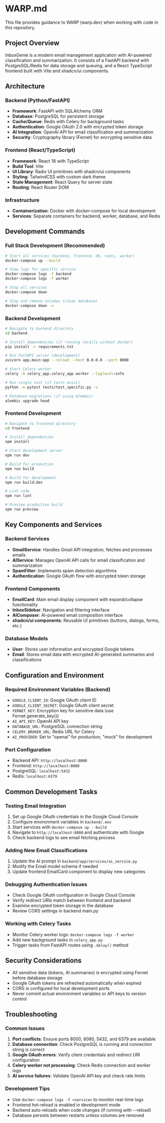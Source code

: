 # WARP.md

This file provides guidance to WARP (warp.dev) when working with code in this repository.

## Project Overview

InboxGenie is a modern email management application with AI-powered classification and summarization. It consists of a FastAPI backend with PostgreSQL/Redis for data storage and queuing, and a React TypeScript frontend built with Vite and shadcn/ui components.

## Architecture

### Backend (Python/FastAPI)
- **Framework**: FastAPI with SQLAlchemy ORM
- **Database**: PostgreSQL for persistent storage
- **Cache/Queue**: Redis with Celery for background tasks
- **Authentication**: Google OAuth 2.0 with encrypted token storage
- **AI Integration**: OpenAI API for email classification and summarization
- **Security**: Cryptography library (Fernet) for encrypting sensitive data

### Frontend (React/TypeScript)
- **Framework**: React 18 with TypeScript
- **Build Tool**: Vite
- **UI Library**: Radix UI primitives with shadcn/ui components
- **Styling**: TailwindCSS with custom dark theme
- **State Management**: React Query for server state
- **Routing**: React Router DOM

### Infrastructure
- **Containerization**: Docker with docker-compose for local development
- **Services**: Separate containers for backend, worker, database, and Redis

## Development Commands

### Full Stack Development (Recommended)
```bash
# Start all services (backend, frontend, db, redis, worker)
docker-compose up --build

# View logs for specific service
docker-compose logs -f backend
docker-compose logs -f worker

# Stop all services
docker-compose down

# Stop and remove volumes (clean database)
docker-compose down -v
```

### Backend Development
```bash
# Navigate to backend directory
cd backend

# Install dependencies (if running locally without Docker)
pip install -r requirements.txt

# Run FastAPI server (development)
uvicorn app.main:app --reload --host 0.0.0.0 --port 8000

# Start Celery worker
celery -A celery_app.celery_app worker --loglevel=info

# Run single test (if tests exist)
python -m pytest tests/test_specific.py -v

# Database migrations (if using Alembic)
alembic upgrade head
```

### Frontend Development
```bash
# Navigate to frontend directory
cd frontend

# Install dependencies
npm install

# Start development server
npm run dev

# Build for production
npm run build

# Build for development
npm run build:dev

# Lint code
npm run lint

# Preview production build
npm run preview
```

## Key Components and Services

### Backend Services
- **GmailService**: Handles Gmail API integration, fetches and processes emails
- **AIService**: Manages OpenAI API calls for email classification and summarization
- **SpamFilter**: Implements spam detection algorithms
- **Authentication**: Google OAuth flow with encrypted token storage

### Frontend Components
- **EmailCard**: Main email display component with expand/collapse functionality
- **InboxSidebar**: Navigation and filtering interface
- **AIComposer**: AI-powered email composition interface
- **shadcn/ui components**: Reusable UI primitives (buttons, dialogs, forms, etc.)

### Database Models
- **User**: Stores user information and encrypted Google tokens
- **Email**: Stores email data with encrypted AI-generated summaries and classifications

## Configuration and Environment

### Required Environment Variables (Backend)
- `GOOGLE_CLIENT_ID`: Google OAuth client ID
- `GOOGLE_CLIENT_SECRET`: Google OAuth client secret
- `FERNET_KEY`: Encryption key for sensitive data (use Fernet.generate_key())
- `AI_API_KEY`: OpenAI API key
- `DATABASE_URL`: PostgreSQL connection string
- `CELERY_BROKER_URL`: Redis URL for Celery
- `AI_PROVIDER`: Set to "openai" for production, "mock" for development

### Port Configuration
- Backend API: `http://localhost:8000`
- Frontend: `http://localhost:8080`
- PostgreSQL: `localhost:5432`
- Redis: `localhost:6379`

## Common Development Tasks

### Testing Email Integration
1. Set up Google OAuth credentials in the Google Cloud Console
2. Configure environment variables in `backend/.env`
3. Start services with `docker-compose up --build`
4. Navigate to `http://localhost:8080` and authenticate with Google
5. Check backend logs to see email fetching process

### Adding New Email Classifications
1. Update the AI prompt in `backend/app/services/ai_service.py`
2. Modify the Email model schema if needed
3. Update frontend EmailCard component to display new categories

### Debugging Authentication Issues
- Check Google OAuth configuration in Google Cloud Console
- Verify redirect URIs match between frontend and backend
- Examine encrypted token storage in the database
- Review CORS settings in backend main.py

### Working with Celery Tasks
- Monitor Celery worker logs: `docker-compose logs -f worker`
- Add new background tasks in `celery_app.py`
- Trigger tasks from FastAPI routes using `.delay()` method

## Security Considerations

- All sensitive data (tokens, AI summaries) is encrypted using Fernet before database storage
- Google OAuth tokens are refreshed automatically when expired
- CORS is configured for local development ports
- Never commit actual environment variables or API keys to version control

## Troubleshooting

### Common Issues
1. **Port conflicts**: Ensure ports 8000, 8080, 5432, and 6379 are available
2. **Database connection**: Check PostgreSQL is running and connection string is correct
3. **Google OAuth errors**: Verify client credentials and redirect URI configuration
4. **Celery worker not processing**: Check Redis connection and worker logs
5. **AI service failures**: Validate OpenAI API key and check rate limits

### Development Tips
- Use `docker-compose logs -f <service>` to monitor real-time logs
- Frontend hot-reload is enabled in development mode
- Backend auto-reloads when code changes (if running with --reload)
- Database persists between restarts unless volumes are removed